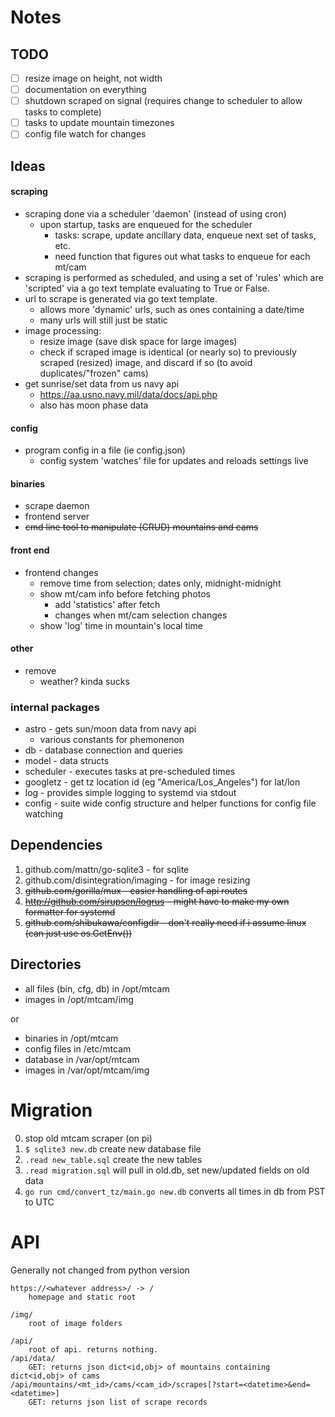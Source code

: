 # Notes

## TODO

- [ ] resize image on height, not width
- [ ] documentation on everything
- [ ] shutdown scraped on signal (requires change to scheduler to allow tasks to complete)
- [ ] tasks to update mountain timezones
- [ ] config file watch for changes

## Ideas

#### scraping
- scraping done via a scheduler 'daemon' (instead of using cron)
    - upon startup, tasks are enqueued for the scheduler
        - tasks: scrape, update ancillary data, enqueue next set of tasks, etc.
        - need function that figures out what tasks to enqueue for each mt/cam
- scraping is performed as scheduled, and using a set of 'rules' which are
    'scripted' via a go text template evaluating to True or False.
- url to scrape is generated via go text template.
    - allows more 'dynamic' urls, such as ones containing a date/time
    - many urls will still just be static
- image processing:
    - resize image (save disk space for large images)
    - check if scraped image is identical (or nearly so) to previously scraped (resized)
        image, and discard if so (to avoid duplicates/"frozen" cams)
- get sunrise/set data from us navy api
    - https://aa.usno.navy.mil/data/docs/api.php
    - also has moon phase data

#### config
- program config in a file (ie config.json)
    - config system 'watches' file for updates and reloads settings live

#### binaries
- scrape daemon
- frontend server
- ~~cmd line tool to manipulate (CRUD) mountains and cams~~

#### front end
- frontend changes
    - remove time from selection; dates only, midnight-midnight
    - show mt/cam info before fetching photos
        - add 'statistics' after fetch
        - changes when mt/cam selection changes
    - show 'log' time in mountain's local time

#### other
- remove
    - weather? kinda sucks

### internal packages
- astro - gets sun/moon data from navy api
    - various constants for phemonenon
- db - database connection and queries
- model - data structs
- scheduler - executes tasks at pre-scheduled times
- googletz - get tz location id (eg "America/Los_Angeles") for lat/lon
- log - provides simple logging to systemd via stdout
- config - suite wide config structure and helper functions for config file watching

## Dependencies
1. github.com/mattn/go-sqlite3 - for sqlite
1. github.com/disintegration/imaging - for image resizing
1. ~~github.com/gorilla/mux - easier handling of api routes~~
1. ~~http://github.com/sirupsen/logrus - might have to make my own formatter for systemd~~
1. ~~github.com/shibukawa/configdir - don't really need if i assume linux (can just use os.GetEnv())~~

## Directories
- all files (bin, cfg, db) in /opt/mtcam
- images in /opt/mtcam/img

or

- binaries in /opt/mtcam
- config files in /etc/mtcam
- database in /var/opt/mtcam
- images in /var/opt/mtcam/img

# Migration
0. stop old mtcam scraper (on pi)
1. `$ sqlite3 new.db` create new database file
2. `.read new_table.sql` create the new tables
3. `.read migration.sql`  will pull in old.db, set new/updated fields on old data
4. `go run cmd/convert_tz/main.go new.db`  converts all times in db from PST to UTC

# API
Generally not changed from python version

    https://<whatever address>/ -> /
        homepage and static root

    /img/
        root of image folders

    /api/
        root of api. returns nothing.
    /api/data/
        GET: returns json dict<id,obj> of mountains containing dict<id,obj> of cams
    /api/mountains/<mt_id>/cams/<cam_id>/scrapes[?start=<datetime>&end=<datetime>]
        GET: returns json list of scrape records
